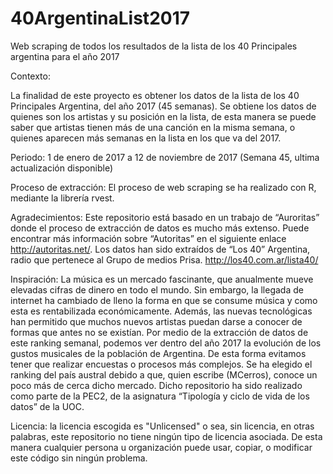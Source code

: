 # 40ArgentinaList2017
Web scraping de todos los resultados de la lista de los 40 Principales argentina para el año 2017

Contexto:

La finalidad de este proyecto es obtener los datos de la lista de los 40 Principales Argentina, del año 2017 (45 semanas). Se obtiene los datos de quienes son los artistas y su posición en la lista, de esta manera se puede saber que artistas tienen más de una canción en la misma semana, o quienes aparecen más semanas en la lista en los que va del 2017.

Periodo: 1 de enero de 2017 a 12 de noviembre de 2017 (Semana 45, ultima actualización disponible)

Proceso de extracción: El proceso de web scraping se ha realizado con R, mediante la librería rvest.

Agradecimientos: Este repositorio está basado en un trabajo de “Auroritas” donde el proceso de extracción de datos es mucho más extenso. Puede encontrar más información sobre “Autoritas” en el siguiente enlace http://autoritas.net/.
Los datos han sido extraídos de “Los 40” Argentina, radio que pertenece al Grupo de medios Prisa. http://los40.com.ar/lista40/

Inspiración: La música es un mercado fascinante, que anualmente mueve elevadas cifras de dinero en todo el mundo. Sin embargo, la llegada de internet ha cambiado de lleno la forma en que se consume música y como esta es rentabilizada económicamente. Además, las nuevas tecnológicas han permitido que muchos nuevos artistas puedan darse a conocer de formas que antes no se existían. 
Por medio de la extracción de datos de este ranking semanal, podemos ver dentro del año 2017 la evolución de los gustos musicales de la población de Argentina. De esta forma evitamos tener que realizar encuestas o procesos más complejos.
Se ha elegido el ranking del país austral debido a que, quien escribe (MCerros), conoce un poco más de cerca dicho mercado.
Dicho repositorio ha sido realizado como parte de la PEC2, de la asignatura “Tipología y ciclo de vida de los datos” de la UOC.

Licencia: la licencia escogida es "Unlicensed" o sea, sin licencia, en otras palabras, este repositorio no tiene ningún tipo de licencia asociada. De esta manera cualquier persona u organización puede usar, copiar, o modificar este código sin ningún problema.
